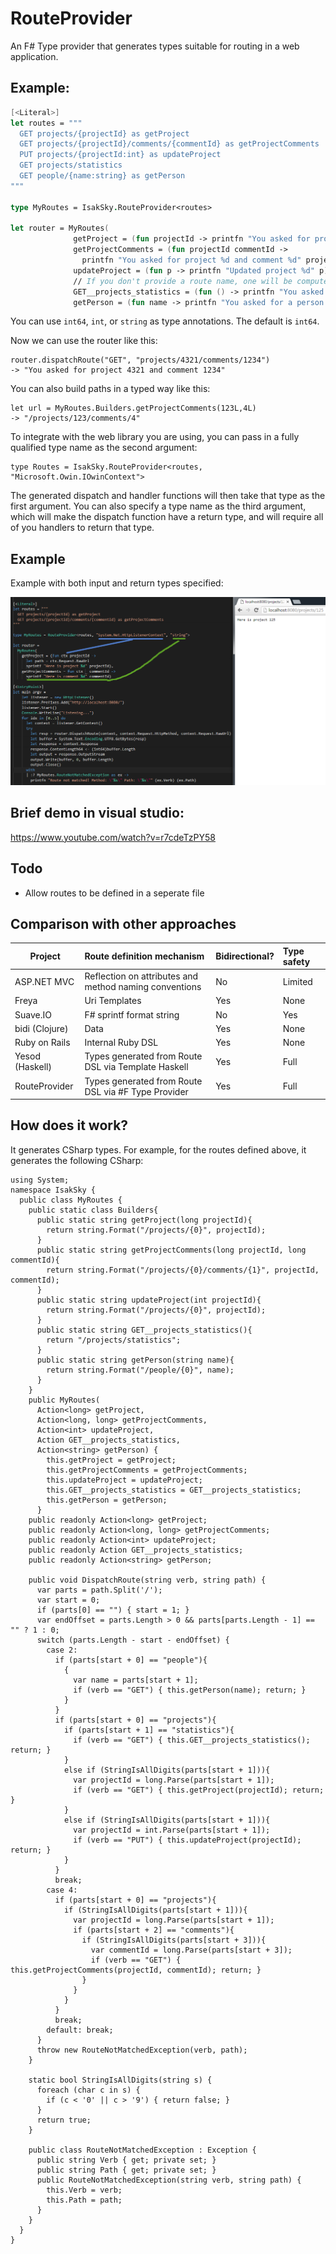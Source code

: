 # RouteProvider

An F# Type provider that generates types suitable for routing in a web application.

## Example: 

``` Fsharp
[<Literal>]
let routes = """
  GET projects/{projectId} as getProject
  GET projects/{projectId}/comments/{commentId} as getProjectComments
  PUT projects/{projectId:int} as updateProject
  GET projects/statistics
  GET people/{name:string} as getPerson
"""

type MyRoutes = IsakSky.RouteProvider<routes>

let router = MyRoutes(
              getProject = (fun projectId -> printfn "You asked for project %d" projectId),
              getProjectComments = (fun projectId commentId ->
                printfn "You asked for project %d and comment %d" projectId commentId),
              updateProject = (fun p -> printfn "Updated project %d" p),
              // If you don't provide a route name, one will be computed for you
              GET__projects_statistics = (fun () -> printfn "You asked for project statistics"),
              getPerson = (fun name -> printfn "You asked for a person called \"%s\"" name))
```

You can use ```int64```, ```int```, or ```string``` as type annotations. The default is ```int64```.

Now we can use the router like this:

    router.dispatchRoute("GET", "projects/4321/comments/1234")
    -> "You asked for project 4321 and comment 1234"

You can also build paths in a typed way like this:

    let url = MyRoutes.Builders.getProjectComments(123L,4L)
    -> "/projects/123/comments/4"
    
To integrate with the web library you are using, you can pass in a fully qualified type name as the second argument:

    type Routes = IsakSky.RouteProvider<routes, "Microsoft.Owin.IOwinContext">
    
The generated dispatch and handler functions will then take that type as the first argument. You can also specify a type name as the third argument, which will make the dispatch function have a return type, and will require all of you handlers to return that type.

## Example

Example with both input and return types specified:

![Example](/demo.png?raw=true "Example")

## Brief demo in visual studio:

https://www.youtube.com/watch?v=r7cdeTzPY58

## Todo
- Allow routes to be defined in a seperate file

## Comparison with other approaches

| Project         | Route definition mechanism                             | Bidirectional? | Type safety   |
|-----------------|:-------------------------------------------------------|:---------------|:--------------|
| ASP.NET MVC     | Reflection on attributes and method naming conventions | No             | Limited       |
| Freya           | Uri Templates                                          | Yes            | None          | 
| Suave.IO        | F# sprintf format string                               | No             | Yes           |
| bidi (Clojure)  | Data                                                   | Yes            | None          |
| Ruby on Rails   | Internal Ruby DSL                                      | Yes            | None          |
| Yesod (Haskell) | Types generated from Route DSL via Template Haskell    | Yes            | Full          |
| RouteProvider   | Types generated from Route DSL via #F Type Provider    | Yes            | Full          |

## How does it work?

It generates CSharp types. For example, for the routes defined above, it generates the following CSharp:

```CSharp
using System;
namespace IsakSky {
  public class MyRoutes {
    public static class Builders{
      public static string getProject(long projectId){
        return string.Format("/projects/{0}", projectId);
      }
      public static string getProjectComments(long projectId, long commentId){
        return string.Format("/projects/{0}/comments/{1}", projectId, commentId);
      }
      public static string updateProject(int projectId){
        return string.Format("/projects/{0}", projectId);
      }
      public static string GET__projects_statistics(){
        return "/projects/statistics";
      }
      public static string getPerson(string name){
        return string.Format("/people/{0}", name);
      }
    }
    public MyRoutes(
      Action<long> getProject,
      Action<long, long> getProjectComments,
      Action<int> updateProject,
      Action GET__projects_statistics,
      Action<string> getPerson) {
        this.getProject = getProject;
        this.getProjectComments = getProjectComments;
        this.updateProject = updateProject;
        this.GET__projects_statistics = GET__projects_statistics;
        this.getPerson = getPerson;
      }
    public readonly Action<long> getProject;
    public readonly Action<long, long> getProjectComments;
    public readonly Action<int> updateProject;
    public readonly Action GET__projects_statistics;
    public readonly Action<string> getPerson;

    public void DispatchRoute(string verb, string path) {
      var parts = path.Split('/');
      var start = 0;
      if (parts[0] == "") { start = 1; }
      var endOffset = parts.Length > 0 && parts[parts.Length - 1] == "" ? 1 : 0;
      switch (parts.Length - start - endOffset) {
        case 2:
          if (parts[start + 0] == "people"){
            {
              var name = parts[start + 1];
              if (verb == "GET") { this.getPerson(name); return; }
            }
          }
          if (parts[start + 0] == "projects"){
            if (parts[start + 1] == "statistics"){
              if (verb == "GET") { this.GET__projects_statistics(); return; }
            }
            else if (StringIsAllDigits(parts[start + 1])){
              var projectId = long.Parse(parts[start + 1]);
              if (verb == "GET") { this.getProject(projectId); return; }
            }
            else if (StringIsAllDigits(parts[start + 1])){
              var projectId = int.Parse(parts[start + 1]);
              if (verb == "PUT") { this.updateProject(projectId); return; }
            }
          }
          break;
        case 4:
          if (parts[start + 0] == "projects"){
            if (StringIsAllDigits(parts[start + 1])){
              var projectId = long.Parse(parts[start + 1]);
              if (parts[start + 2] == "comments"){
                if (StringIsAllDigits(parts[start + 3])){
                  var commentId = long.Parse(parts[start + 3]);
                  if (verb == "GET") { this.getProjectComments(projectId, commentId); return; }
                }
              }
            }
          }
          break;
        default: break;
      }
      throw new RouteNotMatchedException(verb, path);
    }
    
    static bool StringIsAllDigits(string s) {
      foreach (char c in s) {
        if (c < '0' || c > '9') { return false; }
      }
      return true;
    }
    
    public class RouteNotMatchedException : Exception {
      public string Verb { get; private set; }
      public string Path { get; private set; }
      public RouteNotMatchedException(string verb, string path) {
        this.Verb = verb;
        this.Path = path;
      }
    }
  }
}
```

